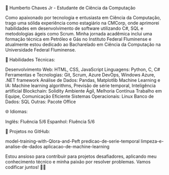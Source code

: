 🚀 Humberto Chaves Jr - Estudante de Ciência da Computação

Como apaixonado por tecnologia e entusiasta em Ciência da Computação, trago uma sólida experiência como estagiário na CMCorp, onde aprimorei habilidades em desenvolvimento de software utilizando C#, SQL e metodologias ágeis como Scrum. Minha jornada acadêmica inclui uma formação técnica em Petróleo e Gás no Instituto Federal Fluminense e atualmente estou dedicado ao Bacharelado em Ciência da Computação na Universidade Federal Fluminense.

🔧 Habilidades Técnicas:

Desenvolvimento Web: HTML, CSS, JavaScript
Linguagens: Python, C, C#
Ferramentas e Tecnologias: Git, Scrum, Azure DevOps, Windows Azure, .NET framework
Análise de Dados: Pandas, Matplotlib
Machine Learning e IA: Machine learning algorithms, Previsão de série temporal, Inteligência artificial
Blockchain: Solidity
Ambiente Ágil, Melhoria Contínua
Trabalho em Equipe, Comunicação Eficiente
Sistemas Operacionais: Linux
Banco de Dados: SQL
Outras: Pacote Office

🌐 Idiomas:

Inglês: Fluência 5/6
Espanhol: Fluência 5/6

🚀 Projetos no GitHub:

model-training-with-Qlora-and-Peft
predicao-de-serie-temporal
limpeza-e-analise-de-dados
aplicacao-de-machine-learning

Estou ansioso para contribuir para projetos desafiadores, aplicando meu conhecimento técnico e minha paixão por resolver problemas. Vamos codificar juntos! 🚀✨
